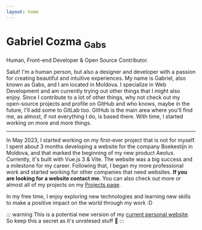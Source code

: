 ```yaml
---
layout: home
---
```


<div class="home">
<h1>Gabriel Cozma <sub>Gabs</sub></h1>
<figcaption>Human, Front-end Developer & Open Source Contributor.</figcaption>


Salut! I'm a human person, but also a designer and developer with a passion for creating beautiful and intuitive experiences. My name is Gabriel, also known as Gabs, and I am located in Moldova. I specialize in Web Development and am currently trying out other things that I might also enjoy. Since I contribute to a lot of other things, why not check out my open-source projects and profile on GitHub and who knows, maybe in the future, I'll add some to GitLab too. GitHub is the main area where you'll find me, as almost, if not everything I do, is based there. With time, I started working on more and more things.

---

In May 2023, I started working on my first-ever project that is not for myself. I spent about 3 months developing a website for the company Boekestijn in Moldova, and that marked the beginning of my new product Aeolus. Currently, it's built with Vue.js 3 & Vite. The website was a big success and a milestone for my career. Following that, I began my more professional work and started working for other companies that need websites. **If you are looking for a website contact me.** You can also check out more or almost all of my projects on my [Projects page](/projects).

In my free time, I enjoy exploring new technologies and learning new skills to make a positive impact on the world through my work :D

::: warning
This is a potential new version of my [current personal website](https://gabs.eu.org). So keep this a secret as it's unrelesed stuff 🤫
:::

</div>